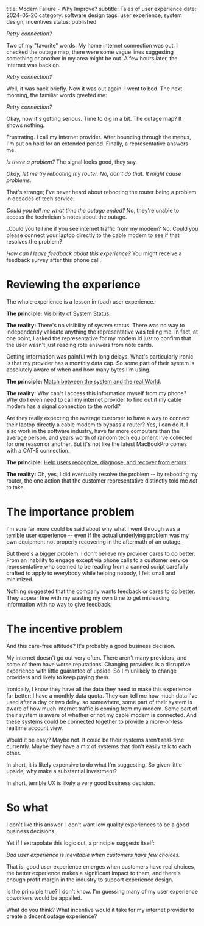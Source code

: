 title: Modem Failure - Why Improve?
subtitle: Tales of user experience
date: 2024-05-20
category: software design
tags: user experience, system design, incentives
status: published

_Retry connection?_

Two of my "favorite" words. My home internet connection was out. I checked the outage map, there were some vague lines suggesting something or another in my area might be out. A few hours later, the internet was back on.

_Retry connection?_

Well, it was back briefly. Now it was out again. I went to bed. The next morning, the familiar words greeted me:

_Retry connection?_

Okay, now it's getting serious. Time to dig in a bit. The outage map? It shows nothing.

Frustrating. I call my internet provider. After bouncing through the menus, I'm put on hold for an extended period. Finally, a representative answers me.

_Is there a problem?_ The signal looks good, they say.

_Okay, let me try rebooting my router._ *No, don't do that. It might cause problems.*

That's strange; I've never heard about rebooting the router being a problem in decades of tech service.

_Could you tell me what time the outage ended?_ No, they're unable to access the technician's notes about the outage.

_Could you tell me if you see internet traffic from my modem? No. Could you please connect your laptop directly to the cable modem to see if that resolves the problem?

_How can I leave feedback about this experience?_ You might receive a feedback survey after this phone call.

# Reviewing the experience

The whole experience is a lesson in (bad) user experience.

__The principle:__ [Visibility of System Status](https://www.nngroup.com/articles/visibility-system-status/).

__The reality:__ There's no visibility of system status. There was no way to independently validate anything the representative was telling me. In fact, at one point, I asked the representative for my modem id just to confirm that the user wasn't just reading rote answers from note cards.

Getting information was painful with long delays. What's particularly ironic is that my provider has a monthly data cap. So some part of their system is absolutely aware of when and how many bytes I'm using.

__The principle:__ [Match between the system and the real World](https://www.nngroup.com/articles/ten-usability-heuristics/).

__The reality:__ Why can't I access this information myself from my phone? Why do I even need to call my internet provider to find out if my cable modem has a signal connection to the world?

Are they really expecting the average customer to have a way to connect their laptop directly a cable modem to bypass a router? Yes, I can do it. I also work in the software industry, have far more computers than the average person, and years worth of random tech equipment I've collected for one reason or another. But it's not like the latest MacBookPro comes with a CAT-5 connection.

__The principle:__ [Help users recognize, diagnose, and recover from errors](https://www.nngroup.com/articles/ten-usability-heuristics/).

__The reality:__ Oh, yes, I did eventually resolve the problem -- by rebooting my router, the one action that the customer representative distinctly told me _not_ to take.

# The importance problem

I'm sure far more could be said about why what I went through was a terrible user experience -- even if the actual underlying problem was my own equipment not properly recovering in the aftermath of an outage.

But there's a bigger problem: I don't believe my provider cares to do better. From an inability to engage except via phone calls to a customer service representative who seemed to be reading from a canned script carefully crafted to apply to everybody while helping nobody, I felt small and minimized.

Nothing suggested that the company wants feedback or cares to do better. They appear fine with my wasting my own time to get misleading information with no way to give feedback.

# The incentive problem

And this care-free attitude? It's probably a good business decision.

My internet doesn't go out very often. There aren't many providers, and some of them have worse reputations. Changing providers is a disruptive experience with little guarantee of upside. So I'm unlikely to change providers and likely to keep paying them.

Ironically, I know they have all the data they need to make this experience far better: I have a monthly data quota. They can tell me how much data I've used after a day or two delay. so somewhere, some part of their system is aware of how much internet traffic is coming from my modem. Some part of their system is aware of whether or not my cable modem is connected. And these systems could be connected together to provide a more-or-less realtime account view.

Would it be easy? Maybe not. It could be their systems aren't real-time currently. Maybe they have a mix of systems that don't easily talk to each other.

In short, it is likely expensive to do what I'm suggesting. So given little upside, why make a substantial investment?

In short, terrible UX is likely a very good business decision.

# So what

I don't like this answer. I don't want low quality experiences to be a good business decisions.

Yet if I extrapolate this logic out, a principle suggests itself:

_Bad user experience is inevitable when customers have few choices._

That is, good user experience emerges when customers have real choices, the better experience makes a significant impact to them, and there's enough profit margin in the industry to support experience design.

Is the principle true? I don't know. I'm guessing many of my user experience coworkers would be appalled.

What do you think? What incentive would it take for my internet provider to create a decent outage experience?